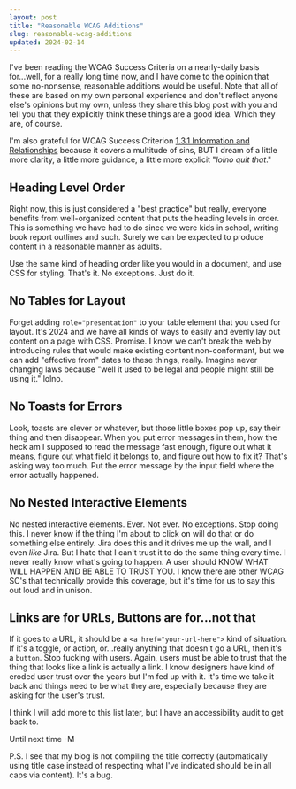 ```yaml
---
layout: post
title: "Reasonable WCAG Additions"
slug: reasonable-wcag-additions
updated: 2024-02-14
---
```


I've been reading the WCAG Success Criteria on a nearly-daily basis for...well, for a really long time now, and I have come to the opinion that some no-nonsense, reasonable additions would be useful. Note that all of these are based on my own personal experience and don't reflect anyone else's opinions but my own, unless they share this blog post with you and tell you that they explicitly think these things are a good idea. Which they are, of course.

I'm also grateful for WCAG Success Criterion [1.3.1 Information and Relationships](https://www.w3.org/WAI/WCAG22/Understanding/info-and-relationships) because it covers a multitude of sins, BUT I dream of a little more clarity, a little more guidance, a little more explicit "_lolno quit that_."

<!--more-->

## Heading Level Order

Right now, this is just considered a "best practice" but really, everyone benefits from well-organized content that puts the heading levels in order. This is something we have had to do since we were kids in school, writing book report outlines and such. Surely we can be expected to produce content in a reasonable manner as adults.

Use the same kind of heading order like you would in a document, and use CSS for styling. That's it. No exceptions. Just do it.

## No Tables for Layout

Forget adding `role="presentation"` to your table element that you used for layout. It's 2024 and we have all kinds of ways to easily and evenly lay out content on a page with CSS. Promise. I know we can't break the web by introducing rules that would make existing content non-conformant, but we can add "effective from" dates to these things, really. Imagine never changing laws because "well it used to be legal and people might still be using it." lolno. 

## No Toasts for Errors

Look, toasts are clever or whatever, but those little boxes pop up, say their thing and then disappear. When you put error messages in them, how the heck am I supposed to read the message fast enough, figure out what it means, figure out what field it belongs to, and figure out how to fix it? That's asking way too much. Put the error message by the input field where the error actually happened.

## No Nested Interactive Elements

No nested interactive elements. Ever. Not ever. No exceptions. Stop doing this. I never know if the thing I'm about to click on will do that or do something else entirely. Jira does this and it drives me up the wall, and I even _like_ Jira. But I hate that I can't trust it to do the same thing every time. I never really know what's going to happen. A user should KNOW WHAT WILL HAPPEN AND BE ABLE TO TRUST YOU. I know there are other WCAG SC's that technically provide this coverage, but it's time for us to say this out loud and in unison.

## Links are for URLs, Buttons are for...not that

If it goes to a URL, it should be a `<a href="your-url-here">` kind of situation. If it's a toggle, or action, or...really anything that doesn't go a URL, then it's a `button`. Stop fucking with users. Again, users must be able to trust that the thing that looks like a link is actually a link. I know designers have kind of eroded user trust over the years but I'm fed up with it. It's time we take it back and things need to be what they are, especially because they are asking for the user's trust.


I think I will add more to this list later, but I have an accessibility audit to get back to.

Until next time -M

P.S. I see that my blog is not compiling the title correctly (automatically using title case instead of respecting what I've indicated should be in all caps via content). It's a bug. 
